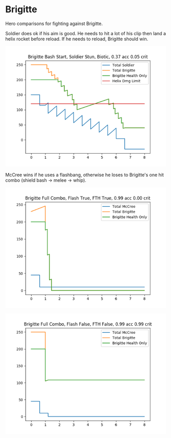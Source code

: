 # Brigitte

Hero comparisons for fighting against Brigitte.

Soldier does ok if his aim is good. He needs to hit a lot of his clip then land
a helix rocket before reload. If he needs to reload, Brigitte should win.

![Alt text](soldier.png?raw=true "Title")

McCree wins if he uses a flashbang, otherwise he loses to Brigitte's one hit
combo (shield bash -> melee -> whip).

![Alt text](mccree_flash.png?raw=true "Title")

![Alt text](mccree_noflash.png?raw=true "Title")
